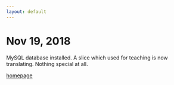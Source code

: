 ```yaml
---
layout: default
---
```


# Nov 19, 2018

MySQL database installed. A slice which used for teaching is now translating.
Nothing special at all.

[homepage](/)
